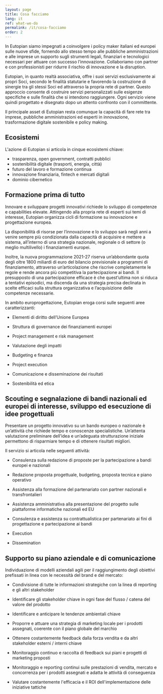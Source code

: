 ```yaml
---
layout: page
title: Cosa facciamo
lang: it
ref: what-we-do
permalink: /it/cosa-facciamo
order: 2
---
```


In Eutopian siamo impegnati a coinvolgere i policy maker italiani ed europei
sulle nuove sfide, fornendo allo stesso tempo alle pubbliche amministrazioni e
alle imprese un supporto sugli strumenti legali, finanziari e tecnologici
necessari per attuare con successo l’innovazione. Collaboriamo con partner e
con professionisti per ridurre il rischio di innovazione e la disruption.

Eutopian, in quanto realtà associativa, offre i suoi servizi esclusivamente ai
propri Soci, secondo le finalità statutarie e favorendo la costruzione di
sinergie tra gli stessi Soci ed attraverso la propria rete di partner. Questo
approccio consente di costruire servizi personalizzati sulle esigenze specifiche
e sulle finalità che si intendono raggiungere. Ogni servizio viene quindi
progettato e disegnato dopo un attento confronto con il committente.

Il principale asset di Eutopian resta comunque la capacità di fare rete tra
imprese, pubbliche amministrazioni ed esperti in innovazione, trasformazione
digitale sostenibile e policy making.

## Ecosistemi

L'azione di Eutopian si articola in cinque ecosistemi chiave:

* trasparenza, open government, contratti pubblici
* sostenibilità digitale (trasporti, energia, città)
* futuro del lavoro e formazione continua
* innovazione finanziaria, fintech e mercati digitali
* dominio cibernetico

## Formazione prima di tutto

Innovare e sviluppare progetti innovativi richiede lo sviluppo di competenze e
capabilities elevate. Attingendo alla propria rete di esperti sui temi di
interesse, Eutopian organizza cicli di formazione su innovazione e
progettazione europea.

La disponibilità di risorse per l’innovazione e lo sviluppo sarà negli anni a
venire sempre più condizionata dalla capacità di acquisire e mettere a sistema,
all’interno di una strategia nazionale, regionale o di settore (o meglio
multilivello) i finanziamenti europei.

Inoltre, la nuova programmazione 2021-27 riserva un’abbondante quota degli oltre
1800 miliardi di euro del bilancio previsionale a programmi di finanziamento,
attraverso un’articolazione che riscrive completamente le regole e rende ancora
più competitiva la partecipazione ai bandi. Il presupposto di una partecipazione
efficace è che quest’ultima non si riduca a tentativi episodici, ma discenda da
una strategia precisa declinata in scelte efficaci sulla struttura organizzativa
e l’acquisizione delle competenze necessarie.

In ambito europrogettazione, Eutopian eroga corsi sulle seguenti aree
caratterizzanti:

-   Elementi di diritto dell’Unione Europea

-   Struttura di governance dei finanziamenti europei

-   Project management e risk management

-   Valutazione degli impatti

-   Budgeting e finanza

-   Project execution

-   Comunicazione e disseminazione dei risultati

-   Sostenibilità ed etica

## Scouting e segnalazione di bandi nazionali ed europei di interesse, sviluppo ed esecuzione di idee progettuali

Presentare un progetto innovativo su un bando europeo o nazionale è un’attività
che richiede tempo e conoscenze specialistiche. Un’attenta valutazione
preliminare dell’idea e un’adeguata strutturazione iniziale permettono di
risparmiare tempo e di ottenere risultati migliori.

Il servizio si articola nelle seguenti attività:

-   Consulenza sulla redazione di proposte per la partecipazione a bandi europei
    e nazionali

-   Redazione proposta progettuale, budgeting, proposta tecnica e piano
    operativo

-   Assistenza alla formazione del partenariato con partner nazionali e
    transfrontalieri

-   Assistenza amministrativa alla presentazione del progetto sulle piattaforme
    informatiche nazionali ed EU

-   Consulenza e assistenza su contrattualistica per partenariato ai fini di
    progettazione e partecipazione ai bandi

-   Execution

-   Dissemination

## Supporto su piano aziendale e di comunicazione

Individuazione di modelli aziendali agili per il raggiungimento degli obiettivi
prefissati in linea con le necessità del brand e del mercato:

-   Condivisione di tutte le informazioni strategiche con la linea di reporting
    e gli altri stakeholder

-   Identificare gli stakeholder chiave in ogni fase del flusso / catena del
    valore del prodotto

-   Identificare e anticipare le tendenze ambientali chiave

-   Proporre e attuare una strategia di marketing locale per i prodotti
    assegnati, coerente con il piano globale del marchio

-   Ottenere costantemente feedback dalla forza vendita e da altri stakeholder
    esterni / interni chiave

-   Monitoraggio continuo e raccolta di feedback sui piani e progetti di
    marketing proposti

-   Monitoraggio e reporting continui sulle prestazioni di vendita, mercato e
    concorrenza per i prodotti assegnati e adatta le attività di conseguenza

-   Valutare costantemente l'efficacia e il ROI dell'implementazione delle
    iniziative tattiche
